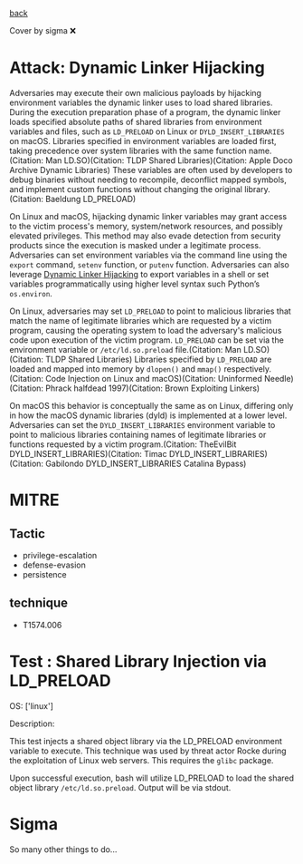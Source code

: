 [back](../index.md)

Cover by sigma :x: 

# Attack: Dynamic Linker Hijacking

 Adversaries may execute their own malicious payloads by hijacking environment variables the dynamic linker uses to load shared libraries. During the execution preparation phase of a program, the dynamic linker loads specified absolute paths of shared libraries from environment variables and files, such as <code>LD_PRELOAD</code> on Linux or <code>DYLD_INSERT_LIBRARIES</code> on macOS. Libraries specified in environment variables are loaded first, taking precedence over system libraries with the same function name.(Citation: Man LD.SO)(Citation: TLDP Shared Libraries)(Citation: Apple Doco Archive Dynamic Libraries) These variables are often used by developers to debug binaries without needing to recompile, deconflict mapped symbols, and implement custom functions without changing the original library.(Citation: Baeldung LD_PRELOAD)

On Linux and macOS, hijacking dynamic linker variables may grant access to the victim process's memory, system/network resources, and possibly elevated privileges. This method may also evade detection from security products since the execution is masked under a legitimate process. Adversaries can set environment variables via the command line using the <code>export</code> command, <code>setenv</code> function, or <code>putenv</code> function. Adversaries can also leverage [Dynamic Linker Hijacking](https://attack.mitre.org/techniques/T1574/006) to export variables in a shell or set variables programmatically using higher level syntax such Python’s <code>os.environ</code>.

On Linux, adversaries may set <code>LD_PRELOAD</code> to point to malicious libraries that match the name of legitimate libraries which are requested by a victim program, causing the operating system to load the adversary's malicious code upon execution of the victim program. <code>LD_PRELOAD</code> can be set via the environment variable or <code>/etc/ld.so.preload</code> file.(Citation: Man LD.SO)(Citation: TLDP Shared Libraries) Libraries specified by <code>LD_PRELOAD</code> are loaded and mapped into memory by <code>dlopen()</code> and <code>mmap()</code> respectively.(Citation: Code Injection on Linux and macOS)(Citation: Uninformed Needle) (Citation: Phrack halfdead 1997)(Citation: Brown Exploiting Linkers) 

On macOS this behavior is conceptually the same as on Linux, differing only in how the macOS dynamic libraries (dyld) is implemented at a lower level. Adversaries can set the <code>DYLD_INSERT_LIBRARIES</code> environment variable to point to malicious libraries containing names of legitimate libraries or functions requested by a victim program.(Citation: TheEvilBit DYLD_INSERT_LIBRARIES)(Citation: Timac DYLD_INSERT_LIBRARIES)(Citation: Gabilondo DYLD_INSERT_LIBRARIES Catalina Bypass) 

# MITRE
## Tactic
  - privilege-escalation
  - defense-evasion
  - persistence

## technique
  - T1574.006

# Test : Shared Library Injection via LD_PRELOAD

OS: ['linux']

Description:

 This test injects a shared object library via the LD_PRELOAD environment variable to execute. This technique was used by threat actor Rocke during the exploitation of Linux web servers. This requires the `glibc` package.

Upon successful execution, bash will utilize LD_PRELOAD to load the shared object library `/etc/ld.so.preload`. Output will be via stdout.


# Sigma

 So many other things to do...